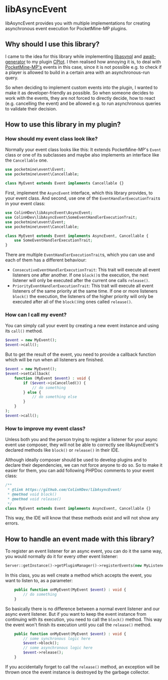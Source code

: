 # libAsyncEvent

libAsyncEvent provides you with multiple implementations for creating asynchronous event execution for PocketMine-MP 
plugins.

## Why should I use this library?
I came to the idea for this library while implementing [libasynql](https://github.com/poggit/libasynql) and 
[await-generator](https://github.com/SOF3/await-generator) to my plugin [CPlot](https://github.com/ColinHDev/CPlot). I 
then realised how annoying it is, to deal with [PocketMine-MP's](https://github.com/pmmp/PocketMine-MP) events in this 
case, since it is not possible e.g. to check if a player is allowed to build in a certain area with an asynchronous-run 
query.

So when deciding to implement custom events into the plugin, I wanted to make it as developer-friendly as possible. So 
when someone decides to work with the events, they are not forced to directly decide, how to react (e.g. cancelling the 
event) and be allowed e.g. to run asynchronous queries to validate their decision.

## How to use this library in my plugin?
### How should my event class look like?
Normally your event class looks like this: It extends PocketMine-MP's `Event` class or one of its subclasses and maybe 
also implements an interface like the `Cancellable` one.
```php
use pocketmine\event\Event;
use pocketmine\event\Cancellable;

class MyEvent extends Event implements Cancellable {}
```
First, implement the `AsyncEvent` interface, which this library provides, to your event class.
And second, use one of the `EventHandlerExecutionTrait`s in your event class:
```php
use ColinHDev\libAsyncEvent\AsyncEvent;
use ColinHDev\libAsyncEvent\SomeEventHandlerExecutionTrait;
use pocketmine\event\Event;
use pocketmine\event\Cancellable;

class MyEvent extends Event implements AsyncEvent, Cancellable {
    use SomeEventHandlerExecutionTrait;
}
```
There are multiple `EventHandlerExecutionTrait`s, which you can use and each of them has a different behaviour:
- `ConsecutiveEventHandlerExecutionTrait`: This trait will execute all event listeners one after another. If one 
`block()`s the execution, the next listener will only be executed after the current one calls `release()`.
- `PriorityEventHandlerExecutionTrait`: This trait will execute all event listeners of the same priority at the same 
time. If one or more listeners `block()` the execution, the listeners of the higher priority will only be executed after
all of the `block()`ing ones called `release()`.

### How can I call my event?
You can simply call your event by creating a new event instance and using its `call()` method.
```php
$event = new MyEvent();
$event->call();
```
But to get the result of the event, you need to provide a callback function which will be run when all listeners are finished.
```php
$event = new MyEvent();
$event->setCallback(
    function (MyEvent $event) : void {
        if ($event->isCancelled()) {
            // do something
        } else {
            // do something else
        }
    }
);
$event->call();
```

### How to improve my event class?
Unless both you and the person trying to register a listener for your async event use composer, they will not be able to
correctly see libAsyncEvent's declared methods like `block()` or `release()` in their IDE.

Although ideally composer should be used to develop plugins and to declare their dependencies, we can not force anyone 
to do so. So to make it easier for them, you can add following PHPDoc comments to your event class:
```php
/**
 * @link https://github.com/ColinHDev/libAsyncEvent/
 * @method void block()
 * @method void release()
 */
class MyEvent extends Event implements AsyncEvent, Cancellable {}
```
This way, the IDE will know that these methods exist and will not show any errors.

## How to handle an event made with this library?
To register an event listener for an async event, you can do it the same way, you would normally do it for every other event listener:
```php
Server::getInstance()->getPluginManager()->registerEvents(new MyListener(), $this);
```
In this class, you as well create a method which accepts the event, you want to listen to, as a parameter:
```php
    public function onMyEvent(MyEvent $event) : void {
        // do something
    }
```
So basically there is no difference between a normal event listener and our async event listener.
But if you want to keep the event instance from continuing with its execution, you need to call the `block()` method.
This way the event won't finish its execution until you call the `release()` method.
```php
    public function onMyEvent(MyEvent $event) : void {
        // some synchronous logic here
        $event->block();
        // some asynchronous logic here
        $event->release();
    }
```
If you accidentally forget to call the `release()` method, an exception will be thrown once the event instance is 
destroyed by the garbage collector.

